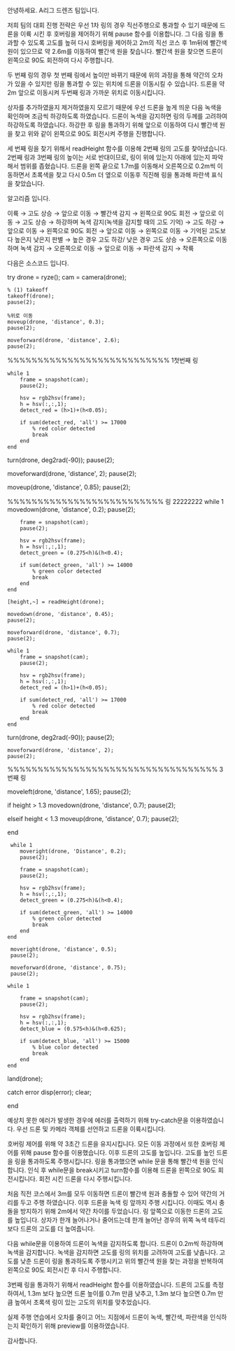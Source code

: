 안녕하세요. 
A리그 드렌즈 팀입니다.

저희 팀의 대회 진행 전략은 우선 1차 링의 경우 직선주행으로 통과할 수 있기 때문에 드론을 이륙 시킨 후 호버링을 제어하기 위해 pause 함수를 이용합니다.
그 다음 링을 통과할 수 있도록 고도를 높혀 다시 호버링을 제어하고 2m의 직선 코스 후 1m뒤에 빨간색 원이 있으므로 약 2.6m를 이동하여 빨간색 원을 찾습니다.
빨간색 원을 찾으면 드론이 왼쪽으로 90도 회전하여 다시 주행합니다. 

두 번째 링의 경우 첫 번째 링에서 높이만 바뀌기 때문에 위의 과정을 통해 약간의 오차가 있을 수 있지만 링을 통과할 수 있는 위치에 드론을 이동시킬 수 있습니다.
드론을 약 2m 앞으로 이동시켜 두번째 링과 가까운 위치로 이동시킵니다.

상자를 추가하였을지 제거하였을지 모르기 때문에 우선 드론을 높게 띄운 다음 녹색을 확인하며 조금씩 하강하도록 하였습니다.
드론이 녹색을 감지하면 링의 두께를 고려하여 하강하도록 하였습니다.
하강한 후 링을 통과하기 위해 앞으로 이동하여 다시 빨간색 원을 찾고 위와 같이 왼쪽으로 90도 회전시켜 주행을 진행합니다.

세 번째 링을 찾기 위해서 readHeight 함수를 이용해 2번째 링의 고도를 찾아냈습니다. 
2번째 링과 3번째 링의 높이는 서로 반대이므로, 링이 위에 있는지 아래에 있는지 파악해서 범위를 좁혔습니다.
드론을 왼쪽 끝으로 1.7m를 이동해서 오른쪽으로 0.2m씩 이동하면서 초록색을 찾고 다시 0.5m 더 옆으로 이동후 직진해 링을 통과해 파란색 표식을 찾았습니다.

알고리즘 입니다.

이륙 → 고도 상승 → 앞으로 이동 → 빨간색 감지 → 왼쪽으로 90도 회전 → 앞으로 이동 → 고도 상승 → 하강하며 녹색 감지(녹색을 감지할 때의 고도 기억) → 고도 하강 → 앞으로 이동 →
왼쪽으로 90도 회전 → 앞으로 이동 → 왼쪽으로 이동 → 기억된 고도보다 높은지 낮은지 판별 → 높은 경우 고도 하강/ 낮은 경우 고도 상승 → 오른쪽으로 이동하며 녹색 감지 →
오른쪽으로 이동 → 앞으로 이동 → 파란색 감지 → 착륙


다음은 소스코드 입니다.

try
        drone = ryze();
    cam = camera(drone);
    
    % (1) takeoff
    takeoff(drone);
    pause(2);

    %위로 이동
    moveup(drone, 'distance', 0.3);
    pause(2);

    moveforward(drone, 'distance', 2.6);
    pause(2);
    
%%%%%%%%%%%%%%%%%%%%%%%%%%% 1첫번째 링
        
    while 1
        frame = snapshot(cam);
        pause(2);

        hsv = rgb2hsv(frame);
        h = hsv(:,:,1);
        detect_red = (h>1)+(h<0.05);

        if sum(detect_red, 'all') >= 17000
            % red color detected
            break
        end
    end

   turn(drone, deg2rad(-90));
   pause(2);

   moveforward(drone, 'distance', 2);
   pause(2);
   
   moveup(drone, 'distance', 0.85);
   pause(2);
   
  %%%%%%%%%%%%%%%%%%%%%%%%%% 링 22222222
    while 1
        movedown(drone, 'distance', 0.2);
        pause(2);

        frame = snapshot(cam);
        pause(2);

        hsv = rgb2hsv(frame);
        h = hsv(:,:,1);
        detect_green = (0.275<h)&(h<0.4);

        if sum(detect_green, 'all') >= 14000
            % green color detected
            break
        end
    end
    
    [height,~] = readHeight(drone);
    
    movedown(drone, 'distance', 0.45);
    pause(2);
    
    moveforward(drone, 'distance', 0.7);
    pause(2);
    
    while 1
        frame = snapshot(cam);
        pause(2);

        hsv = rgb2hsv(frame);
        h = hsv(:,:,1);
        detect_red = (h>1)+(h<0.05);

        if sum(detect_red, 'all') >= 17000
            % red color detected
            break
        end
    end
    
   turn(drone, deg2rad(-90));
   pause(2);
   
    moveforward(drone, 'distance', 2);
    pause(2);
    
%%%%%%%%%%%%%%%%%%%%%%%%%%%%%%%%%%% 3번째 링

 moveleft(drone, 'distance', 1.65);
 pause(2);     

 if height > 1.3
    movedown(drone, 'distance', 0.7);
    pause(2);
    
 elseif height < 1.3
    moveup(drone, 'distance', 0.7);
    pause(2);
    
 end
  
     while 1
        moveright(drone, 'Distance', 0.2);
        pause(2);

        frame = snapshot(cam);
        pause(2);

        hsv = rgb2hsv(frame);
        h = hsv(:,:,1);
        detect_green = (0.275<h)&(h<0.4);

        if sum(detect_green, 'all') >= 14000
            % green color detected
            break
        end
    end
     
     moveright(drone, 'distance', 0.5);
     pause(2);
  
     moveforward(drone, 'distance', 0.75);
     pause(2);
     
    while 1
  
        frame = snapshot(cam);
        pause(2);

        hsv = rgb2hsv(frame);
        h = hsv(:,:,1);
        detect_blue = (0.575<h)&(h<0.625);

        if sum(detect_blue, 'all') >= 15000
            % blue color detected
            break
        end
    end
  
   land(drone);
 
   catch error
    disp(error);
    clear;
    
end
    
예상치 못한 에러가 발생한 경우에 에러를 출력하기 위해 try-catch문을 이용하였습니다.
우선 드론 및 카메라 객체를 선언하고 드론을 이륙시킵니다.

호버링 제어를 위해 약 3초간 드론을 유지시킵니다. 모든 이동 과정에서 또한 호버링 제어를 위해 pause 함수를 이용했습니다.
이후 드론의 고도를 높입니다. 고도를 높인 드론을 링을 통과하도록 주행시킵니다.
링을 통과했으면 while 문을 통해 빨간색 원을 인식합니다. 인식 후 while문을 break시키고 turn함수를 이용해 드론을 왼쪽으로 90도 회전시킵니다.
회전 시킨 드론을 다시 주행시킵니다. 

처음 직전 코스에서 3m를 모두 이동하면 드론이 빨간색 원과 충돌할 수 있어 약간의 거리를 두고 주행 하였습니다.
이후 드론을 녹색 링 앞까지 주행 시킵니다. 이때도 역시 충돌을 방지하기 위해 2m에서 약간 차이를 두었습니다.
링 앞쪽으로 이동한 드론의 고도를 높입니다. 상자가 한개 늘어나거나 줄어드는데 한개 늘어난 경우의 위쪽 녹색 테두리보다 드론의 고도를 더 높여줍니다.

다음 while문을 이용하여 드론이 녹색을 감지하도록 합니다. 드론이 0.2m씩 하강하며 녹색을 감지합니다.
녹색을 감지하면 고도를 링의 위치를 고려하여 고도를 낮춥니다.
고도를 낮춘 드론이 링을 통과하도록 주행시키고 위의 빨간색 원을 찾는 과정을 반복하여 왼쪽으로 90도 회전시킨 후 다시 주행합니다.

3번째 링을 통과하기 위해서 readHeight 함수를 이용하였습니다.
드론의 고도를 측정하여서, 1.3m 보다 높으면 드론 높이를 0.7m 만큼 낮추고, 1.3m 보다 높으면 0.7m 만큼 높여서 초록색 링이 있는 고도의 위치를 맞추었습니다.

실제 주행 연습에서 오차를 줄이고 어느 지점에서 드론이 녹색, 빨간색, 파란색을 인식하는지 확인하기 위해 preview를 이용하였습니다.

감사합니다.

